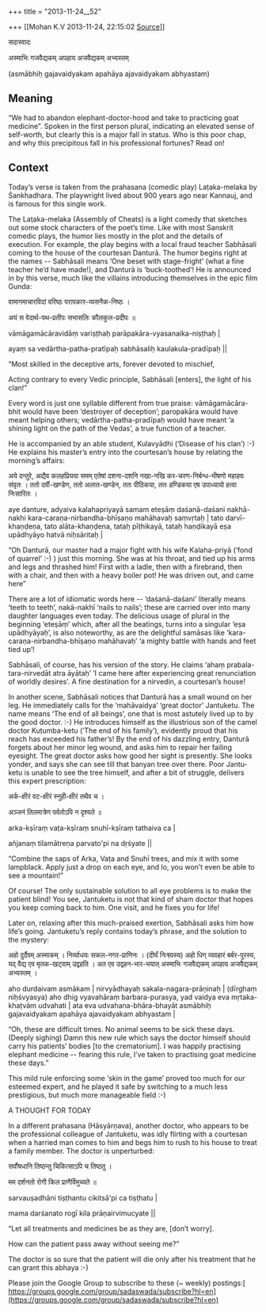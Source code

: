 +++
title = "2013-11-24__52"

+++
[[Mohan K.V	2013-11-24, 22:15:02 [Source](https://groups.google.com/g/sadaswada/c/dtWJjpPdkPQ)]]



सदास्वादः

  

अस्माभिः गजवैद्यकम् अपहाय अजवैद्यकम् अभ्यस्तम्

(asmābhiḥ gajavaidyakam apahāya ajavaidyakam abhyastam)

  

## Meaning

  

“We had to abandon elephant-doctor-hood and take to practicing goat medicine”. Spoken in the first person plural, indicating an elevated sense of self-worth, but clearly this is a major fall in status. Who is this poor chap, and why this precipitous fall in his professional fortunes? Read on!

  

## Context

  

Today’s verse is taken from the prahasana (comedic play) Laṭaka-melaka by Śankhadhara. The playwright lived about 900 years ago near Kannauj, and is famous for this single work.

  

The Laṭaka-melaka (Assembly of Cheats) is a light comedy that sketches out some stock characters of the poet’s time. Like with most Sanskrit comedic plays, the humor lies mostly in the plot and the details of execution. For example, the play begins with a local fraud teacher Sabhāsali coming to the house of the courtesan Danturā. The humor begins right at the names -- Sabhāsali means ‘One beset with stage-fright’ (what a fine teacher he’d have made!), and Danturā is ‘buck-toothed’! He is announced in by this verse, much like the villains introducing themselves in the epic film Gunda:

  

वामागमाचारविदां वरिष्ठः परापकार-व्यसनैक-निष्ठः ।

अयं स वेदार्थ-पथ-प्रतीपः सभासलिः कौलकुल-प्रदीपः ॥

vāmāgamācāravidāṃ variṣṭhaḥ parāpakāra-vyasanaika-niṣṭhaḥ \|

ayaṃ sa vedārtha-patha-pratīpaḥ sabhāsaliḥ kaulakula-pradīpaḥ \|\|

  

“Most skilled in the deceptive arts, forever devoted to mischief,

Acting contrary to every Vedic principle, Sabhāsali \[enters\], the light of his clan!”

  

Every word is just one syllable different from true praise: vāmāgamācāra-bhit would have been ‘destroyer of deception’; paropakāra would have meant helping others; vedārtha-patha-pradīpaḥ would have meant ‘a shining light on the path of the Vedas’, a true function of a teacher.

  

He is accompanied by an able student, Kulavyādhi (‘Disease of his clan’) :-) He explains his master’s entry into the courtesan’s house by relating the morning’s affairs:

  

अये दन्तुरे, अद्यैव कलहप्रियया समम् एतेषां दशना-दशनि नखा-नखि कर-चरण-निर्बन्ध-भीषणो महाहवः संवृतः । ततो दर्वी-खण्डेण, ततो अलात-खण्डेन, ततः पीठिकया, ततः हण्डिकया एष उपाध्यायो हत्वा निःसारितः ।

aye danture, adyaiva kalahapriyayā samam eteṣāṃ daśanā-daśani nakhā-nakhi kara-caraṇa-nirbandha-bhīṣaṇo mahāhavaḥ saṃvṛtaḥ \| tato darvī-khaṇḍeṇa, tato alāta-khaṇḍena, tataḥ pīṭhikayā, tataḥ haṇḍikayā eṣa upādhyāyo hatvā niḥsāritaḥ \|

  

“Oh Danturā, our master had a major fight with his wife Kalaha-priyā (‘fond of quarrel’ :-) ) just this morning. She was at his throat, and tied up his arms and legs and thrashed him! First with a ladle, then with a firebrand, then with a chair, and then with a heavy boiler pot! He was driven out, and came here”

  

There are a lot of idiomatic words here -- ‘daśanā-daśani’ literally means ‘teeth to teeth’, nakā-nakhī ‘nails to nails’; these are carried over into many daughter languages even today. The delicious usage of plural in the beginning ‘eteṣāṃ’ which, after all the beatings, turns into a singular ‘eṣa upādhyāyaḥ’, is also noteworthy, as are the delightful samāsas like ‘kara-caraṇa-nirbandha-bhīṣaṇo mahāhavaḥ’ ‘a mighty battle with hands and feet tied up’!

  

Sabhāsali, of course, has his version of the story. He claims ‘ahaṃ prabala-tara-nirvedāt atra āyātaḥ’ ‘I came here after experiencing great renunciation of worldly desires’. A fine destination for a nirvedin, a courtesan’s house!

  

In another scene, Sabhāsali notices that Danturā has a small wound on her leg. He immediately calls for the ‘mahāvaidya’ ‘great doctor’ Jantuketu. The name means ‘The end of all beings’, one that is most astutely lived up to by the good doctor. :-) He introduces himself as the illustrious son of the camel doctor Kuṭumba-ketu (‘The end of his family’), evidently proud that his reach has exceeded his father’s! By the end of his dazzling entry, Danturā forgets about her minor leg wound, and asks him to repair her failing eyesight. The great doctor asks how good her sight is presently. She looks yonder, and says she can see till that banyan tree over there. Poor Jantu-ketu is unable to see the tree himself, and after a bit of struggle, delivers this expert prescription:

  

अर्क-क्षीरं वट-क्षीरं स्नुही-क्षीरं तथैव च ।

अञ्जनं तिलमात्रेण पर्वतोऽपि न दृश्यते ॥

arka-kṣīraṃ vaṭa-kṣīraṃ snuhī-kṣīraṃ tathaiva ca \|

añjanaṃ tilamātreṇa parvato'pi na dṛśyate \|\|

  

“Combine the saps of Arka, Vaṭa and Snuhī trees, and mix it with some lampblack. Apply just a drop on each eye, and lo, you won’t even be able to see a mountain!”

  

Of course! The only sustainable solution to all eye problems is to make the patient blind! You see, Jantuketu is not that kind of sham doctor that hopes you keep coming back to him. One visit, and he fixes you for life!

  

Later on, relaxing after this much-praised exertion, Sabhāsali asks him how life’s going. Jantuketu’s reply contains today’s phrase, and the solution to the mystery:

  

अहो दुर्दैवम् अस्माकम् । निर्व्याधयः सकल-नगर-प्राणिनः । (दीर्घं निःश्व्यस्य) अहो धिग् व्यवहारं बर्बर-पुरस्य, यद् वैद्य एव मृतक-खट्वाम् उद्वहति । अत एव उद्वहन-भार-भयात् अस्माभिः गजवैद्यकम् अपहाय अजवैद्यकम् अभ्यस्तम् ।

aho durdaivam asmākam \| nirvyādhayaḥ sakala-nagara-prāṇinaḥ \| (dīrghaṃ niḥśvyasya) aho dhig vyavahāraṃ barbara-purasya, yad vaidya eva mṛtaka-khaṭvām udvahati \| ata eva udvahana-bhāra-bhayāt asmābhiḥ gajavaidyakam apahāya ajavaidyakam abhyastam \|

  

“Oh, these are difficult times. No animal seems to be sick these days. (Deeply sighing) Damn this new rule which says the doctor himself should carry his patients’ bodies \[to the crematorium\]. I was happily practising elephant medicine -- fearing this rule, I’ve taken to practising goat medicine these days.”

  

This mild rule enforcing some ‘skin in the game’ proved too much for our esteemed expert, and he played it safe by switching to a much less prestigious, but much more manageable field :-)

  

A THOUGHT FOR TODAY

  

In a different prahasana (Hāsyārṇava), another doctor, who appears to be the professional colleague of Jantuketu, was idly flirting with a courtesan when a harried man comes to him and begs him to rush to his house to treat a family member. The doctor is unperturbed:

  

सर्वौषधानि तिष्ठन्तु चिकित्साऽपि च तिष्ठतु ।

मम दर्शनतो रोगी किल प्राणैर्विमुच्यते ॥

sarvauṣadhāni tiṣṭhantu cikitsā'pi ca tiṣṭhatu \|

mama darśanato rogī kila prāṇairvimucyate \|\|

  

“Let all treatments and medicines be as they are, \[don’t worry\].

How can the patient pass away without seeing me?”

  

The doctor is so sure that the patient will die only after his treatment that he can grant this abhaya :-)

Please join the Google Group to subscribe to these (\~ weekly) postings:[ https://groups.google.com/group/sadaswada/subscribe?hl=en](https://groups.google.com/group/sadaswada/subscribe?hl=en)  

